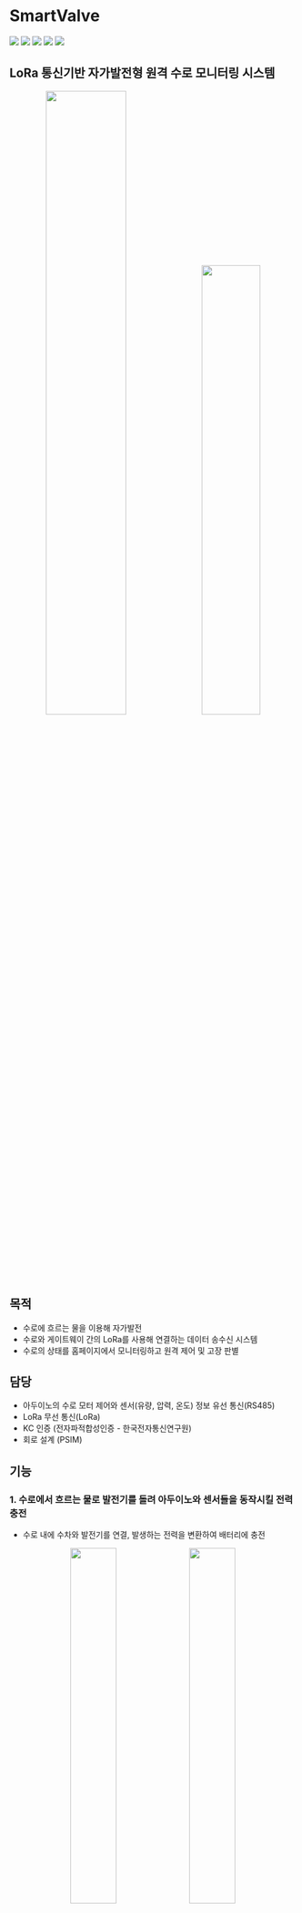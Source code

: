 # SmartValve
<div>
<img src="https://img.shields.io/badge/Arduino-00979D?style=flat-square&logo=Arduino&logoColor=white"/>
<img src="https://img.shields.io/badge/HTML-E34F26?style=flat-square&logo=HTML5&logoColor=white"/>
<img src="https://img.shields.io/badge/Javascript-F7DF1E?style=flat-square&logo=javascript&logoColor=black"/>
<img src="https://img.shields.io/badge/PHP-777BB4?style=flat-square&logo=PHP&logoColor=white"/>
<img src="https://img.shields.io/badge/MySQL-4479A1?style=square-square&logo=MySQL&logoColor=white"/>
</div>

## LoRa 통신기반 자가발전형 원격 수로 모니터링 시스템

<div align="center">
<img src="https://github.com/limdongsun0814/SmartValve/assets/118763659/a58dff5a-1be6-4e09-b170-86d9c80c4e69" width="53%"/>&nbsp;  
<img src="https://github.com/limdongsun0814/SmartValve/assets/118763659/04c9fd51-edb8-4b6f-8368-300c43f5a145" width="45%"/>
</div></br>


## 목적
- 수로에 흐르는 물을 이용해 자가발전 
- 수로와 게이트웨이 간의 LoRa를 사용해 연결하는 데이터 송수신 시스템 
- 수로의 상태를 홈페이지에서 모니터링하고 원격 제어 및 고장 판별

## 담당 
- 아두이노의 수로 모터 제어와 센서(유량, 압력, 온도) 정보 유선 통신(RS485)
- LoRa 무선 통신(LoRa)
- KC 인증 (전자파적합성인증 - 한국전자통신연구원)
- 회로 설계 (PSIM)

## 기능

### 1. 수로에서 흐르는 물로 발전기를 돌려 아두이노와 센서들을 동작시킬 전력 충전
 - 수로 내에 수차와 발전기를 연결, 발생하는 전력을 변환하여 배터리에 충전
<div align="center">
<img src="https://github.com/limdongsun0814/SmartValve/assets/118763659/793a145c-8213-4098-a841-dc5aa5e1eedf" width="40%"/>&nbsp;  
<img src="https://github.com/limdongsun0814/SmartValve/assets/118763659/42afd971-80b2-4a13-9da4-aca0fdf34d1a" width="40%"/>
</div></br>

### 2. 수로에서 측정한 정보를 서버와 연동
 - 수로에 설치된 아두이노와 사무실에 설치된 아두이노간의 LoRa 통신 연결 (무자격으로 사용 가능한 923.1MHz 대역 사용)
 - 사무실에 설치된 아두이노에서 서버로 정보 업로드 (Wifi HTTP)
 - 홈페이지에서 밸브 OPEN량을 0~100%로 조절하면 통신이 역순으로 수로에 도달해 수로의 수문에 달린 모터 제어 
 
영상) 수로 밸브를 50%-> 1% 로 제어 (사진&영상/밸브 제어 50 to 1.mp4)
<div align="center">
<img src="https://github.com/limdongsun0814/SmartValve/blob/main/%EC%82%AC%EC%A7%84%26%EC%98%81%EC%83%81/%EB%B0%B8%EB%B8%8C_%EC%A0%9C%EC%96%B4_50_to_1.gif" width="70%"/>
</div></br>

### KC 인증 (전자파적합성인증) - 제어보드 / 전자파테스트 / 충격테스트
<div align="center">
 <img src="https://github.com/limdongsun0814/SmartValve/blob/main/%EC%82%AC%EC%A7%84%26%EC%98%81%EC%83%81/%EC%A0%9C%EC%96%B4%EB%B0%95%EC%8A%A4%20%EB%82%B4%EB%B6%80.png" width="30%"/>&nbsp;  
<img src="https://github.com/limdongsun0814/SmartValve/blob/main/%EC%82%AC%EC%A7%84%26%EC%98%81%EC%83%81/%EC%A0%84%EC%9E%90%ED%8C%8C%20%ED%85%8C%EC%8A%A4%ED%8A%B8.PNG" width="30%"/>&nbsp;  
<img src="https://github.com/limdongsun0814/SmartValve/blob/main/%EC%82%AC%EC%A7%84%26%EC%98%81%EC%83%81/%EC%B6%A9%EA%B2%A9%20%ED%85%8C%EC%8A%A4%ED%8A%B8.PNG" width="30%"/>
</div>

### 회로도
![회로도](https://github.com/limdongsun0814/SmartValve/assets/118763659/175d570f-4040-4af7-9296-117ee4b9f90c)
</br>
